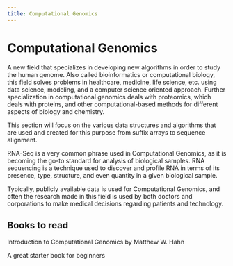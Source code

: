 ```yaml
---
title: Computational Genomics
---
```

# Computational Genomics

A new field that specializes in developing new algorithms in order to study the human genome. Also called bioinformatics or computational biology, this field solves problems in healthcare, medicine, life science, etc. using data science, modeling, and a computer science oriented approach. Further specialization in computational genomics deals with proteomics, which deals with proteins, and other computational-based methods for different aspects of biology and chemistry.

This section will focus on the various data structures and algorithms that are used and created for this purpose from suffix arrays to sequence alignment. 

RNA-Seq is a very common phrase used in Computational Genomics, as it is becoming the go-to standard for analysis of biological samples. RNA sequencing is a technique used to discover and profile RNA in terms of its presence, type, structure, and even quantity in a given biological sample.

Typically, publicly available data is used for Computational Genomics, and often the research made in this field is used by both doctors and corporations to make medical decisions regarding patients and technology.

## Books to read

Introduction to Computational Genomics by Matthew W. Hahn

A great starter book for beginners 
